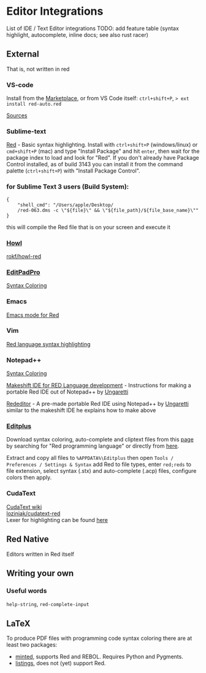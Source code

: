 # Editor Integrations

List of IDE / Text Editor integrations
TODO: add feature table (syntax highlight, autocomplete, inline docs; see also rust racer)

## External
That is, not written in red

### VS-code
Install from the [Marketplace](https://marketplace.visualstudio.com/items?itemName=red-auto.red), or from VS Code itself: `ctrl+shift+P`, `> ext install red-auto.red`

[Sources](https://github.com/red/VScode-extension)

### Sublime-text
[Red](https://packagecontrol.io/packages/Red) - Basic syntax highlighting.
Install with `ctrl+shift+P` (windows/linux) or `cmd+shift+P` (mac) and type "Install Package" and hit `enter`, then wait for the package index to load and look for "Red". If you don't already have Package Control installed, as of build 3143 you can install it from the command palette (`ctrl+shift+P`) with "Install Package Control".


### for Sublime Text 3 users (Build System): 

```red
{
    "shell_cmd": "/Users/apple/Desktop/
    /red-063.dms -c \"${file}\" && \"${file_path}/${file_base_name}\""
}
```

this will compile the Red file that is on your screen and execute it

### [Howl](https://howl.io/)
[rokf/howl-red](https://github.com/rokf/howl-red)

### [EditPadPro](https://www.editpadpro.com/)
[Syntax Coloring](https://www.editpadpro.com/cgi-bin/cscsdl4.pl?id=282)

### Emacs
[Emacs mode for Red](https://github.com/unchartedworks/red-mode)

### Vim
[Red language syntax highlighting](https://github.com/ruchee/vim-red)

### Notepad++
[Syntax Coloring](https://github.com/Ungaretti/Notepad-config-file-for-Red-Language)

[Makeshift IDE for RED Language development](https://github.com/Ungaretti/Makeshift-IDE-for-Red-language) - Instructions for making a portable Red IDE out of Notepad++ by [Ungaretti](https://ungaretti.github.io/)

[Rededitor](http://helpin.red/Rededitor.html) - A pre-made portable Red IDE using Notepad++ by [Ungaretti](https://ungaretti.github.io/) similar to the makeshift IDE he explains how to make above

### [Editplus](https://editplus.com)
Download syntax coloring, auto-complete and cliptext files from this [page](https://editplus.com/others.html) by searching for "Red programming language" or directly from [here](https://editplus.com/dn.php?n=red.zip).

Extract and copy all files to `%APPDATA%\Editplus` then open `Tools / Preferences / Settings & Syntax` add Red to file types, enter `red;reds` to file extension, select syntax (.stx) and auto-complete (.acp) files, configure colors then apply.

### CudaText

[CudaText wiki](https://wiki.freepascal.org/CudaText_plugins#LSP_server_for_Red)\
[loziniak/cudatext-red](https://github.com/loziniak/cudatext-red)\
Lexer for highlighting can be found [here](https://github.com/Alexey-T/CudaText-lexers/tree/master/Red)

## Red Native

Editors written in Red itself

## Writing your own

### Useful words
`help-string`, `red-complete-input`

## LaTeX
To produce PDF files with programming code syntax coloring there are at least two packages:

* [minted](https://ctan.org/pkg/minted), supports Red and REBOL. Requires Python and Pygments.
* [listings](https://ctan.org/pkg/listings), does not (yet) support Red.